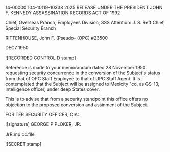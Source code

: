 14-00000
104-10119-10338
2025 RELEASE UNDER THE PRESIDENT JOHN F. KENNEDY ASSASSINATION RECORDS ACT OF 1992

Chief, Overseas Pranch, Employees Division, SSS
Attention: J. S. Reff
Chief, Special Security Branch

RITTENHOUSE, John F. (Pseudo- (OPC)
#23500

DEC7 1950

![RECORDED CONTROL D stamp]

Reference is made to your memorandum dated 28 November 1950 requesting security concurrence in the conversion of the Subject's status from that of OPC Staff Employee to that of UPC Staff Agent. It is contemplated that the Subject will be assigned to Mexicity "co, as GS-13, Intelligence officer, under deep States cover.

This is to advise that from a security standpoint this office offers no objection to the proposed conversion and assinment of the Subject.

FOR TER SECURITY OFFICER, CIA:

![signature] GEORGE P PLOKER, JR.

JrR:mp
cc:file

![SECRET stamp]
